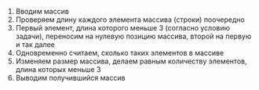 1. Вводим массив
2. Проверяем длину каждого элемента массива (строки) поочередно
3. Первый элемент, длина которого меньше 3 (согласно условию задачи), переносим на нулевую позицию массива, второй на первую и так далее
4. Одновременно считаем, сколько таких элементов в массиве
5. Изменяем размер массива, делаем равным количеству элементов, длина которых меньше 3
6. Выводим получившийся массив
